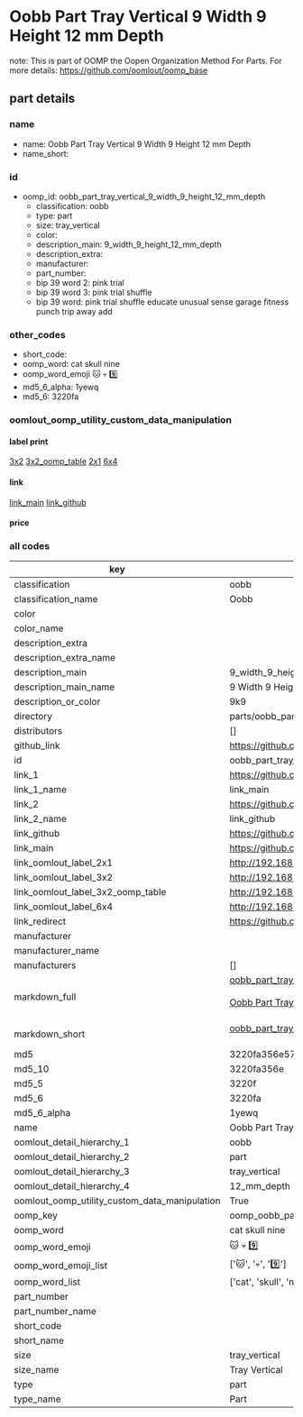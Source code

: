 # Oobb Part Tray Vertical 9 Width 9 Height 12 mm Depth  

note: This is part of OOMP the Oopen Organization Method For Parts. For more details: https://github.com/oomlout/oomp_base

##  part details
  







### name
* name: Oobb Part Tray Vertical 9 Width 9 Height 12 mm Depth
* name_short: 
### id
* oomp_id: oobb_part_tray_vertical_9_width_9_height_12_mm_depth
  * classification: oobb
  * type: part
  * size: tray_vertical
  * color: 
  * description_main: 9_width_9_height_12_mm_depth
  * description_extra: 
  * manufacturer: 
  * part_number: 
  * bip 39 word 2: pink trial
  * bip 39 word 3: pink trial shuffle
  * bip 39 word: pink trial shuffle educate unusual sense garage fitness punch trip away add

### other_codes
* short_code: 
* oomp_word: cat skull nine
* oomp_word_emoji :cat: :skull: :nine:
* md5_6_alpha: 1yewq
* md5_6: 3220fa






### oomlout_oomp_utility_custom_data_manipulation
#### label print
[3x2](http://192.168.1.245:1112/?label=oomp%201yewq)
[3x2_oomp_table](http://192.168.1.108:1112/?label=oomp%201yewq)
[2x1](http://192.168.1.242:1112/?label=oomp%201yewq)
[6x4](http://192.168.1.55:1112/?label=oomp%201yewq)    

#### link

[link_main](https://github.com/oomlout/oomlout_oomp_version_1_messy/tree/main/parts/oobb_part_tray_vertical_9_width_9_height_12_mm_depth) [link_github](https://github.com/oomlout/oomlout_oomp_version_1_messy/tree/main/parts/oobb_part_tray_vertical_9_width_9_height_12_mm_depth)                             

#### price







### all codes 
| key | value |  
| --- | --- |  
| classification | oobb |  
| classification_name | Oobb |  
| color |  |  
| color_name |  |  
| description_extra |  |  
| description_extra_name |  |  
| description_main | 9_width_9_height_12_mm_depth |  
| description_main_name | 9 Width 9 Height 12 mm Depth |  
| description_or_color | 9k9 |  
| directory | parts/oobb_part_tray_vertical_9_width_9_height_12_mm_depth |  
| distributors | [] |  
| github_link | https://github.com/oomlout/oomlout_oomp_part_src/tree/main/parts/oobb_part_tray_vertical_9_width_9_height_12_mm_depth |  
| id | oobb_part_tray_vertical_9_width_9_height_12_mm_depth |  
| link_1 | https://github.com/oomlout/oomlout_oomp_version_1_messy/tree/main/parts/oobb_part_tray_vertical_9_width_9_height_12_mm_depth |  
| link_1_name | link_main |  
| link_2 | https://github.com/oomlout/oomlout_oomp_version_1_messy/tree/main/parts/oobb_part_tray_vertical_9_width_9_height_12_mm_depth |  
| link_2_name | link_github |  
| link_github | https://github.com/oomlout/oomlout_oomp_version_1_messy/tree/main/parts/oobb_part_tray_vertical_9_width_9_height_12_mm_depth |  
| link_main | https://github.com/oomlout/oomlout_oomp_version_1_messy/tree/main/parts/oobb_part_tray_vertical_9_width_9_height_12_mm_depth |  
| link_oomlout_label_2x1 | http://192.168.1.242:1112/?label=oomp%201yewq |  
| link_oomlout_label_3x2 | http://192.168.1.245:1112/?label=oomp%201yewq |  
| link_oomlout_label_3x2_oomp_table | http://192.168.1.108:1112/?label=oomp%201yewq |  
| link_oomlout_label_6x4 | http://192.168.1.55:1112/?label=oomp%201yewq |  
| link_redirect | https://github.com/oomlout/oomlout_oomp_version_1_messy/tree/main/parts/oobb_part_tray_vertical_9_width_9_height_12_mm_depth |  
| manufacturer |  |  
| manufacturer_name |  |  
| manufacturers | [] |  
| markdown_full | [oobb_part_tray_vertical_9_width_9_height_12_mm_depth](none)<br>[](none)<br>[Oobb Part Tray Vertical 9 Width 9 Height 12 Mm Depth](none)<br><br> |  
| markdown_short | [oobb_part_tray_vertical_9_width_9_height_12_mm_depth](none)<br><br> |  
| md5 | 3220fa356e57ebef0f7724698efa0d28 |  
| md5_10 | 3220fa356e |  
| md5_5 | 3220f |  
| md5_6 | 3220fa |  
| md5_6_alpha | 1yewq |  
| name | Oobb Part Tray Vertical 9 Width 9 Height 12 mm Depth |  
| oomlout_detail_hierarchy_1 | oobb |  
| oomlout_detail_hierarchy_2 | part |  
| oomlout_detail_hierarchy_3 | tray_vertical |  
| oomlout_detail_hierarchy_4 | 12_mm_depth |  
| oomlout_oomp_utility_custom_data_manipulation | True |  
| oomp_key | oomp_oobb_part_tray_vertical_9_width_9_height_12_mm_depth |  
| oomp_word | cat skull nine |  
| oomp_word_emoji | :cat: :skull: :nine: |  
| oomp_word_emoji_list | [':cat:', ':skull:', ':nine:'] |  
| oomp_word_list | ['cat', 'skull', 'nine'] |  
| part_number |  |  
| part_number_name |  |  
| short_code |  |  
| short_name |  |  
| size | tray_vertical |  
| size_name | Tray Vertical |  
| type | part |  
| type_name | Part |  
